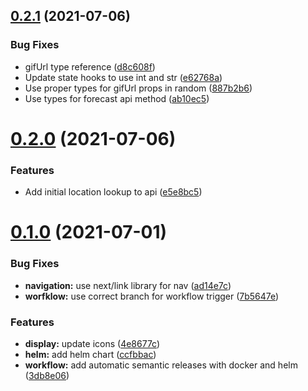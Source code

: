## [0.2.1](https://github.com/bsord/weatherdrop/compare/0.2.0...0.2.1) (2021-07-06)


### Bug Fixes

* gifUrl type reference ([d8c608f](https://github.com/bsord/weatherdrop/commit/d8c608fd013614ff93c1e7c2fc600adb97da8296))
* Update state hooks to use int and str ([e62768a](https://github.com/bsord/weatherdrop/commit/e62768a16db515b10380ee23a70d3a7e768a5c48))
* Use proper types for gifUrl props in random ([887b2b6](https://github.com/bsord/weatherdrop/commit/887b2b6048f873fd517d9579233c6810a4cbd80b))
* Use types for forecast api method ([ab10ec5](https://github.com/bsord/weatherdrop/commit/ab10ec5c2e93cf07cec86cf0a1b87fa347248aa5))



# [0.2.0](https://github.com/bsord/weatherdrop/compare/0.1.0...0.2.0) (2021-07-06)


### Features

* Add initial location lookup to api ([e5e8bc5](https://github.com/bsord/weatherdrop/commit/e5e8bc5c841d60822500e4acb61296041d455085))



# [0.1.0](https://github.com/bsord/weatherdrop/compare/ad14e7c61c437eb2d8f3ccf728600d441656dca5...0.1.0) (2021-07-01)


### Bug Fixes

* **navigation:** use next/link library for nav ([ad14e7c](https://github.com/bsord/weatherdrop/commit/ad14e7c61c437eb2d8f3ccf728600d441656dca5))
* **worfklow:** use correct branch for workflow trigger ([7b5647e](https://github.com/bsord/weatherdrop/commit/7b5647effda9fa80178827f875b4dd89bc639e3f))


### Features

* **display:** update icons ([4e8677c](https://github.com/bsord/weatherdrop/commit/4e8677cadec9caf9b6440c03e008eec84bfbd1a3))
* **helm:** add helm chart ([ccfbbac](https://github.com/bsord/weatherdrop/commit/ccfbbaccb765c3040d3df9ec3f6540fc41ee36ac))
* **workflow:** add automatic semantic releases with docker and helm ([3db8e06](https://github.com/bsord/weatherdrop/commit/3db8e06922e1e1d3728426d36231e925090d3ed6))



